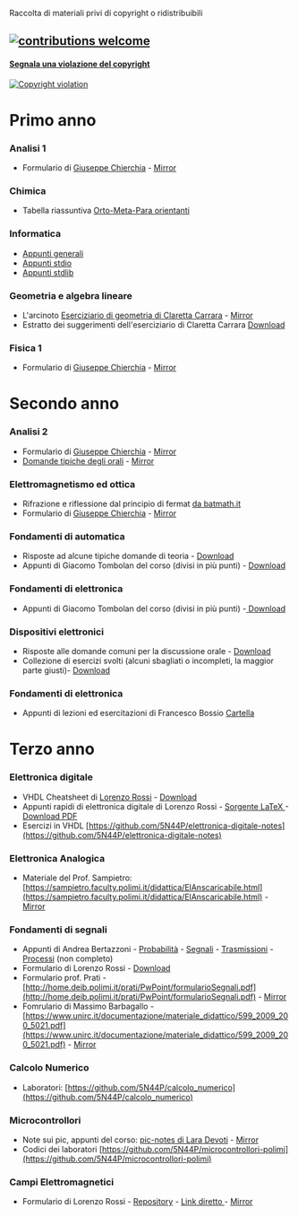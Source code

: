 Raccolta di materiali privi di copyright o ridistribuibili

## [![contributions welcome](https://img.shields.io/badge/contributions-welcome-brightgreen.svg?style=flat)](https://github.com/5N44P/triennale-elettronica-polimi)

#### [Segnala una violazione del copyright](https://github.com/5N44P/triennale-elettronica-polimi/issues/new?assignees=&labels=Copyright&template=report-violazione-di-copyright.md)

[![Copyright violation](https://img.shields.io/badge/copyright-violation-red?style=flat)](https://github.com/5N44P/triennale-elettronica-polimi/issues/new?assignees=&labels=Copyright&template=report-violazione-di-copyright.md)

# Primo anno

### Analisi 1
- Formulario di [Giuseppe Chierchia](https://docs.google.com/viewer?a=v&pid=explorer&chrome=true&srcid=0B4W4yLtAkKPZYjc3ZDdmN2MtMTk0OC00ZTkyLTk1ZDgtOGFhZDg3N2JjYTM5&hl=it) - <a href="1/AM1/formularioAM1chierchia.pdf" download> Mirror </a>

### Chimica
- Tabella riassuntiva  <a href="1/Chimica/OMPBenzene.pdf" download> Orto-Meta-Para orientanti </a>

### Informatica
- <a href="1/Informatica/noteVelociFDInformatica.pdf" download>Appunti generali</a>
- <a href="1/Informatica/stdio.pdf" download> Appunti stdio </a>
- <a href="1/Informatica/stdlib.pdf" download> Appunti stdlib </a>

### Geometria e algebra lineare
- L'arcinoto [Eserciziario di geometria di Claretta Carrara](http://science.unitn.it/~carrara/ESERCIZIARIO) - <a href="1/GAL/carrara.pdf" download> Mirror </a>
- Estratto dei suggerimenti dell'eserciziario di Claretta Carrara <a href="1/GAL/carraraEstratto.pdf" download> Download </a>

### Fisica 1
- Formulario di [Giuseppe Chierchia](https://sites.google.com/view/giuseppechierchia/materiale-tecnico) - <a href="1/Fisica1/FormularioFIS1chierchia.pdf" download> Mirror </a>

# Secondo anno


### Analisi 2
- Formulario di [Giuseppe Chierchia](https://sites.google.com/view/giuseppechierchia/materiale-tecnico) - <a href="2/AM2/formularioAM2chierchia.pdf" download> Mirror </a>
-  [Domande tipiche degli orali](http://www1.mate.polimi.it/~bramanti/corsi/temidesame_analisi2/domande_orali_2019.pdf) - <a href="2/AM2/domande_orali_2019.pdf" download> Mirror </a>

### Elettromagnetismo ed ottica
- Rifrazione e riflessione dal principio di fermat [da batmath.it](http://www.batmath.it/fisica/fondamenti/rifl_rifr/rifl_rifr.htm)
- Formulario di [Giuseppe Chierchia](https://sites.google.com/view/giuseppechierchia/materiale-tecnico) - <a href="2/EEO/formularioEEOchierchia.pdf" download> Mirror </a>

### Fondamenti di automatica
- Risposte ad alcune tipiche domande di teoria - <a href="2/FDA/teoria_automatica.pdf" download> Download </a>
- Appunti di Giacomo Tombolan del corso (divisi in più punti) - <a href="2/FDA/TOMBOLAN_AUTOMATICA_CORNO_2018.pdf" download> Download </a>

### Fondamenti di elettronica
- Appunti di Giacomo Tombolan del corso (divisi in più punti) -<a href="2/FDE/TOMBOLAN_FDE_CORNO_2018.pdf" download> Download </a>
### Dispositivi elettronici
- Risposte alle domande comuni per la discussione orale - <a href="2/DE/DomandeOrale.pdf" download> Download </a>
- Collezione di esercizi svolti (alcuni sbagliati o incompleti, la maggior parte giusti)- <a href="2/DE/HomeworkS.zip" download> Download </a>

### Fondamenti di elettronica
- Appunti di lezioni ed esercitazioni di Francesco Bossio <a href="https://github.com/5N44P/triennale-elettronica-polimi/tree/master/2/FDE/appuntiBossio"> Cartella </a>

# Terzo anno

### Elettronica digitale
- VHDL Cheatsheet di [Lorenzo Rossi](https://github.com/lorossi/appunti-vhdl) - <a href="3/Digitale/vhdl.pdf" download> Download </a>
- Appunti rapidi di elettronica digitale di Lorenzo Rossi  - <a href="https://github.com/5N44P/triennale-elettronica-polimi/blob/master/3/Digitale/appunti_digitale.tex"> Sorgente LaTeX </a> - <a href="3/Digitale/appunti_digitale.pdf" download> Download PDF </a>
- Esercizi in VHDL [https://github.com/5N44P/elettronica-digitale-notes](https://github.com/5N44P/elettronica-digitale-notes)

### Elettronica Analogica
- Materiale del Prof. Sampietro: [https://sampietro.faculty.polimi.it/didattica/ElAnscaricabile.html](https://sampietro.faculty.polimi.it/didattica/ElAnscaricabile.html) - [Mirror](https://github.com/5N44P/triennale-elettronica-polimi/tree/master/3/Analogica)

### Fondamenti di segnali
- Appunti di Andrea Bertazzoni - <a href="3/Segnali/probabilitaBertazzoni.pdf" download>Probabilità</a> - <a href="3/Segnali/segnaliBertazzoni.pdf" download> Segnali</a> - <a href="3/Segnali/trasmissioniBertazzoni.pdf" download>Trasmissioni</a> - <a href="3/Segnali/processiBertazzoni.pdf" download>Processi</a> (non completo)
- Formulario di Lorenzo Rossi - <a href="3/Segnali/20191128_1130_FORMULARIO.pdf" download> Download </a>
- Formulario prof. Prati - [http://home.deib.polimi.it/prati/PwPoint/formularioSegnali.pdf](http://home.deib.polimi.it/prati/PwPoint/formularioSegnali.pdf) - <a href="3/Segnali/formularioProfPrati.pdf" download> Mirror </a>
- Fomrulario di Massimo Barbagallo - [https://www.unirc.it/documentazione/materiale_didattico/599_2009_200_5021.pdf](https://www.unirc.it/documentazione/materiale_didattico/599_2009_200_5021.pdf) - <a href="3/Segnali/formularioBarbagallo.pdf" download> Mirror </a>

### Calcolo Numerico
- Laboratori: [https://github.com/5N44P/calcolo_numerico](https://github.com/5N44P/calcolo_numerico)

### Microcontrollori
- Note sui pic, appunti del corso: [pic-notes di Lara Devoti](https://github.com/Squareroot7/pic-notes) - [Mirror](https://github.com/5N44P/pic-notes)
- Codici dei laboratori [https://github.com/5N44P/microcontrollori-polimi](https://github.com/5N44P/microcontrollori-polimi)

### Campi Elettromagnetici
- Formulario di Lorenzo Rossi - [Repository](https://github.com/lorossi/formulario-campi-elettromagnetici) - <a href="https://github.com/lorossi/formulario-campi-elettromagnetici/raw/master/formulario_campi.pdf" download> Link diretto </a> - <a href="3/CEM/formulario_campi.pdf" download> Mirror </a>
